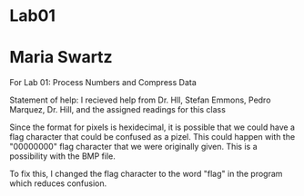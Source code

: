 # Lab01
# Maria Swartz

For Lab 01:  Process Numbers and Compress Data

Statement of help: I recieved help from Dr. Hll, Stefan Emmons, Pedro Marquez, Dr. Hill, and the assigned readings for this class

Since the format for pixels is hexidecimal, it is possible that we could have a flag character that could be confused as a pizel. This could happen with the "00000000" flag character that we were originally given. This is a possibility with the BMP file.

To fix this, I changed the flag character to the word "flag" in the program which reduces confusion.

